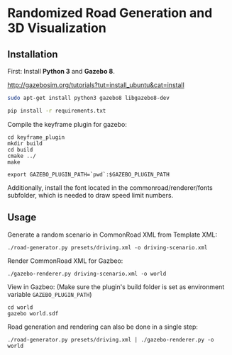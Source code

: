 # Randomized Road Generation and 3D Visualization

## Installation

First: Install **Python 3** and **Gazebo 8**.

http://gazebosim.org/tutorials?tut=install_ubuntu&cat=install

```sh
sudo apt-get install python3 gazebo8 libgazebo8-dev

pip install -r requirements.txt
```

Compile the keyframe plugin for gazebo:

```
cd keyframe_plugin
mkdir build
cd build
cmake ../
make

export GAZEBO_PLUGIN_PATH=`pwd`:$GAZEBO_PLUGIN_PATH
```

Additionally, install the font located in the commonroad/renderer/fonts subfolder, which is needed to draw speed limit numbers.

## Usage
Generate a random scenario in CommonRoad XML from Template XML:

```
./road-generator.py presets/driving.xml -o driving-scenario.xml
```

Render CommonRoad XML for Gazbeo:

```
./gazebo-renderer.py driving-scenario.xml -o world
```

View in Gazbeo:
(Make sure the plugin's build folder is set as environment variable `GAZEBO_PLUGIN_PATH`)

```
cd world
gazebo world.sdf
```

Road generation and rendering can also be done in a single step:

```
./road-generator.py presets/driving.xml | ./gazebo-renderer.py -o world
```
